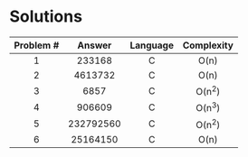 # Solutions

| Problem # | Answer    | Language | Complexity       |
|:---------:|:---------:|:--------:|:----------------:|
| 1         | 233168    | C        | O(n)             |
| 2         | 4613732   | C        | O(n)             |
| 3         | 6857      | C        | O(n<sup>2</sup>) |
| 4         | 906609    | C        | O(n<sup>3</sup>) |
| 5         | 232792560 | C        | O(n<sup>2</sup>) |
| 6         | 25164150  | C        | O(n)             |